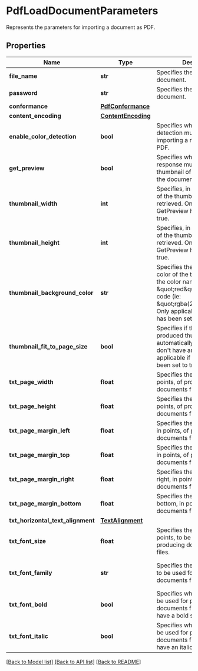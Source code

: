 # PdfLoadDocumentParameters

Represents the parameters for importing a document as PDF.
## Properties
Name | Type | Description | Notes
------------ | ------------- | ------------- | -------------
**file_name** | **str** | Specifies the name of the document. | [optional] 
**password** | **str** | Specifies the password of the document. | [optional] 
**conformance** | [**PdfConformance**](PdfConformance.md) |  | [optional] 
**content_encoding** | [**ContentEncoding**](ContentEncoding.md) |  | [optional] 
**enable_color_detection** | **bool** | Specifies whether color detection must be used while importing a raster format to PDF. | [optional] [default to False]
**get_preview** | **bool** | Specifies whether the response must contain a thumbnail of the first page of the document. | [optional] [default to False]
**thumbnail_width** | **int** | Specifies, in pixels, the width of the thumbnail to be retrieved. Only applicable if GetPreview has been set to true. | [optional] [default to 140]
**thumbnail_height** | **int** | Specifies, in pixels, the height of the thumbnail to be retrieved.  Only applicable if GetPreview has been set to true. | [optional] [default to 220]
**thumbnail_background_color** | **str** | Specifies the background color of the thumbnail, using the color name (ie: \&quot;red\&quot;) or its RGBa code (ie: \&quot;rgba(255,0,0,1)\&quot;).   Only applicable if GetPreview has been set to true. | [optional] [default to 'rgba(0,0,0,0)']
**thumbnail_fit_to_page_size** | **bool** | Specifies if the size of the produced thumbnail is automatically adjusted to don&#39;t have any margin.  Only applicable if GetPreview has been set to true. | [optional] [default to True]
**txt_page_width** | **float** | Specifies the page width, in points, of produced documents from txt files. | [optional] [default to 595]
**txt_page_height** | **float** | Specifies the page height, in points, of produced documents from txt files. | [optional] [default to 842]
**txt_page_margin_left** | **float** | Specifies the page margin left, in points, of produced documents from txt files. | [optional] [default to 10]
**txt_page_margin_top** | **float** | Specifies the page margin top, in points, of produced documents from txt files. | [optional] [default to 10]
**txt_page_margin_right** | **float** | Specifies the page margin right, in points, of produced documents from txt files. | [optional] [default to 10]
**txt_page_margin_bottom** | **float** | Specifies the page margin bottom, in points, of produced documents from txt files. | [optional] [default to 10]
**txt_horizontal_text_alignment** | [**TextAlignment**](TextAlignment.md) |  | [optional] 
**txt_font_size** | **float** | Specifies the text size, in points, to be used for producing documents from txt files. | [optional] [default to 12]
**txt_font_family** | **str** | Specifies the name of the font to be used for producing documents from txt files. | [optional] [default to 'Arial Unicode MS']
**txt_font_bold** | **bool** | Specifies whether the font to be used for producing documents from txt files must have a bold style. | [optional] [default to False]
**txt_font_italic** | **bool** | Specifies whether the font to be used for producing documents from txt files must have an italic style. | [optional] [default to False]

[[Back to Model list]](../README.md#documentation-for-models) [[Back to API list]](../README.md#documentation-for-api-endpoints) [[Back to README]](../README.md)



